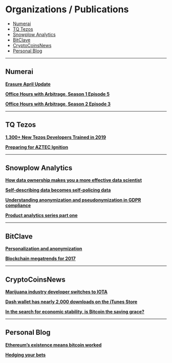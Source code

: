 # Organizations / Publications
- [Numerai](#Numerai)
- [TQ Tezos](#tq)
- [Snowplow Analytics](#sp)
- [BitClave](#bitclave)
- [CryptoCoinsNews](#ccn)
- [Personal Blog](#personal)

***


<h2 id='Numerai'>Numerai</h2>

[**Erasure April Update**](https://medium.com/numerai/placeholder-thesis-design-update-aliens-exist-620c2459bedb)

[**Office Hours with Arbitrage, Season 1 Episode 5**](https://docs.numer.ai/office-hours-with-arbitrage/office-hours-recaps/ohwa-5)

[**Office Hours with Arbitrage, Season 2 Episode 3**](https://docs.numer.ai/office-hours-with-arbitrage/office-hours-recaps-season-2/ohwa-s02e03)

***


<h2 id='tq'>TQ Tezos</h2>

[**1,300+ New Tezos Developers Trained in 2019**](https://medium.com/tqtezos/1-300-new-tezos-developers-trained-in-2019-31b0719186dd)

[**Preparing for AZTEC Ignition**](https://medium.com/tqtezos/preparing-for-aztec-ignition-662610c1801b)

***


<h2 id='sp'>Snowplow Analytics</h2>

[**How data ownership makes you a more effective data scientist**](https://snowplowanalytics.com/blog/2019/02/05/how-data-ownership-makes-you-a-more-effective-data-scientist/)

[**Self-describing data becomes self-policing data**](https://snowplowanalytics.com/blog/2018/08/08/self-describing-data-becomes-self-policing-data/)

[**Understanding anonymization and pseudonymization in GDPR compliance**](https://snowplowanalytics.com/blog/2018/03/02/understanding-the-role-of-anonymization-and-pseudonymization-in-gdpr/)

[**Product analytics series part one**](https://snowplowanalytics.com/blog/2018/01/19/product-analytics-part-one-data-and-digital-products/)

***

<h2 id='bitclave'>BitClave</h2>

[**Personalization and anonymization**](https://medium.com/@BitClave/personalization-anonymization-3d382b3f1f1b)

[**Blockchain megatrends for 2017**](https://medium.com/@BitClave/blockchain-megatrends-for-2017-799f497632ea)

***


<h2 id='ccn'>CryptoCoinsNews</h2>

[**Marijuana industry developer switches to IOTA**](https://www.ccn.com/industry-disruptor-paragon-coin-partners-with-iota)

[**Dash wallet has nearly 2,000 downloads on the iTunes Store**](https://www.ccn.com/dash-ceo-weve-had-nearly-2000-downloads-on-the-apple-app-store)

[**In the search for economic stability, is Bitcoin the saving grace?**](https://www.ccn.com/search-economic-stability-bitcoin-saving-grace)

***


<h2 id='personal'>Personal Blog</h2>

[**Ethereum’s existence means bitcoin worked**](https://mandelliant.blogspot.com/2017/04/ethereums-existence-means-bitcoin-worked.html)

[**Hedging your bets**](https://mandelliant.blogspot.com/2017/03/hedging-your-bets.html)
